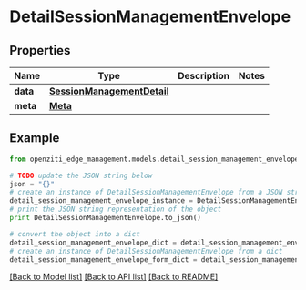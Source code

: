 # DetailSessionManagementEnvelope


## Properties
Name | Type | Description | Notes
------------ | ------------- | ------------- | -------------
**data** | [**SessionManagementDetail**](SessionManagementDetail.md) |  | 
**meta** | [**Meta**](Meta.md) |  | 

## Example

```python
from openziti_edge_management.models.detail_session_management_envelope import DetailSessionManagementEnvelope

# TODO update the JSON string below
json = "{}"
# create an instance of DetailSessionManagementEnvelope from a JSON string
detail_session_management_envelope_instance = DetailSessionManagementEnvelope.from_json(json)
# print the JSON string representation of the object
print DetailSessionManagementEnvelope.to_json()

# convert the object into a dict
detail_session_management_envelope_dict = detail_session_management_envelope_instance.to_dict()
# create an instance of DetailSessionManagementEnvelope from a dict
detail_session_management_envelope_form_dict = detail_session_management_envelope.from_dict(detail_session_management_envelope_dict)
```
[[Back to Model list]](../README.md#documentation-for-models) [[Back to API list]](../README.md#documentation-for-api-endpoints) [[Back to README]](../README.md)


